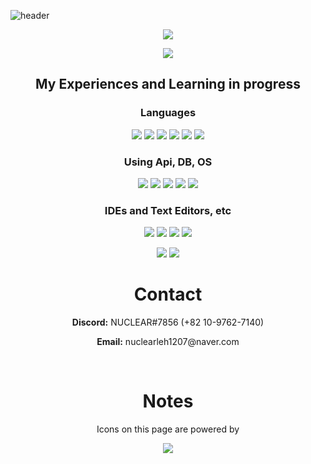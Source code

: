 ![header](https://capsule-render.vercel.app/api?type=slice&color=auto&height=300&section=header&text=Lee%20Eul%20Ho&fontSize=40)

<p align="center">
    <img src="https://github-readme-stats.vercel.app/api?username=LeeEulHo&count_private=true&show_icons=true">
 </p>
 <p align="center">
    <img src="https://github-readme-stats.vercel.app/api/top-langs/?username=LeeEulHo&theme=blue-green">
 </p>

<h2 align="center">My Experiences and Learning in progress</h2>
<h3 align="center">Languages</h3>
<p align="center">
    <img src="https://img.shields.io/badge/java-%23404d59.svg?style=for-the-badge&logoColor=%#E34F26"/>
    <img src="https://img.shields.io/badge/C%20Sharp-%23404d59.svg?style=for-the-badge&logo=Csharp&logoColor=%#E34F26"/>
    <img src="https://img.shields.io/badge/python-%23404d59?style=for-the-badge&logo=python&logoColor=%#3776AB"/>
    <img src="https://img.shields.io/badge/javascript-%23404d59.svg?style=for-the-badge&logo=javascript&logoColor=%#F7DF1E"/>
    <img src="https://img.shields.io/badge/css-%23404d59.svg?style=for-the-badge&logo=css3&logoColor=%#1572B6"/>
    <img src="https://img.shields.io/badge/html-%23404d59.svg?style=for-the-badge&logo=html5&logoColor=%#E34F26"/>
</p>

<h3 align="center">Using Api, DB, OS</h3>
<p align="center">
    <img src="https://img.shields.io/badge/Discord%20API-%23404d59?style=for-the-badge&logo=Discord&logoColor=%#5865F2"/>
    <img src="https://img.shields.io/badge/aws-%23404d59.svg?style=for-the-badge&logo=Amazon&logoColor=%#E34F26"/>
    <img src="https://img.shields.io/badge/mysql-%23404d59?style=for-the-badge&logo=mysql&logoColor=%#5865F2"/>
    <img src="https://img.shields.io/badge/Windows-%23404d59?style=for-the-badge&logo=windows&logoColor=%#0078D6"/>
    <img src="https://img.shields.io/badge/mac-%23404d59.svg?style=for-the-badge&logo=apple&logoColor=%#E34F26"/>
</p>

<h3 align="center">IDEs and Text Editors, etc</h3>
<p align="center">
    <img src="https://img.shields.io/badge/MS%20Visual%20Studio%20Code-%23404d59.svg?style=for-the-badge&logo=visualstudiocode&logoColor=%#007ACC"/>
    <img src="https://img.shields.io/badge/Android%20Studio-%23404d59.svg?style=for-the-badge&logo=android&logoColor=%#E34F26"/>
    <img src="https://img.shields.io/badge/Eclipse(java)-%23404d59.svg?style=for-the-badge&logo=eclipse&logoColor=%#E34F26"/>
    <img src="https://img.shields.io/badge/unity-%23404d59.svg?style=for-the-badge&logo=unity&logoColor=%#E34F26"/>
</p>
<p align="center">
    <img src="https://img.shields.io/badge/Visual%20Studio-%23404d59.svg?style=for-the-badge&logo=visualstudio&logoColor=%#E34F26"/>
    <img src="https://img.shields.io/badge/Google%20Colab-%23404d59.svg?style=for-the-badge&logo=googlecolab&logoColor=%#E34F26"/>
</p>

<h1 align="center">Contact</h1>
<p align="center">
    <b>Discord:</b> NUCLEAR#7856 (+82 10-9762-7140)
</p>
<p align="center">
    <b>Email:</b> nuclearleh1207@naver.com
</p></br>


<h1 align="center">Notes</h4>
<p align="center">
    Icons on this page are powered by <br/>
</p>
<p align="center">
    <img src="https://img.shields.io/badge/shields.io-%23404d59.svg?style=for-the-badge&logo=shields.io&logoColor=%#000000"/>
</p>
